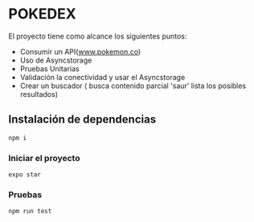 # POKEDEX

El proyecto tiene como alcance los siguientes puntos:

- Consumir un API(www.pokemon.co)
- Uso de Asyncstorage
- Pruebas Unitarias
- Validación la conectividad y usar el Asyncstorage
- Crear un buscador ( busca contenido parcial 'saur' lista los posibles resultados)


## Instalación de dependencias

`npm i`

### Iniciar el proyecto

`expo star`

### Pruebas 

`npm run test`